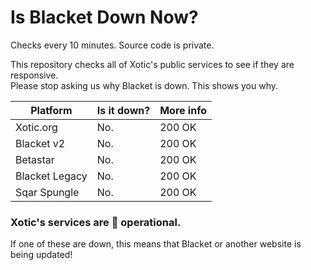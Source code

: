 # Is Blacket Down Now?
  Checks every 10 minutes. Source code is private.   
    
  This repository checks all of Xotic's public services to see if they are responsive.   
  Please stop asking us why Blacket is down. This shows you why.   
    
  | Platform       | Is it down?               | More info                          |
  |----------------|---------------------------|------------------------------------|
  | Xotic.org      | No. | 200 OK |
  | Blacket v2     | No. | 200 OK |
  | Betastar       | No. | 200 OK |
  | Blacket Legacy | No. | 200 OK |
  | Sqar Spungle   | No. | 200 OK |
  
  ### Xotic's services are **💚 operational.**   
    
  If one of these are down, this means that Blacket or another website is being updated!